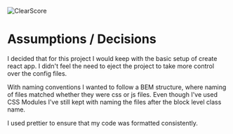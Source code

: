 ![ClearScore](https://github.com/ClearScore/tech-screen/blob/master/assets/clearscore.png)

# Assumptions / Decisions

I decided that for this project I would keep with the basic setup of create react app. I didn't feel the need to eject the project to take more control over the config files.

With naming conventions I wanted to follow a BEM structure, where naming of files matched whether they were css or js files. Even though I've used CSS Modules I've still kept with naming the files after the block level class name.

I used prettier to ensure that my code was formatted consistently.
